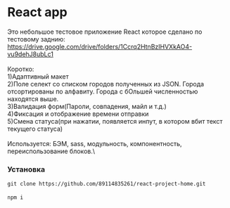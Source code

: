 # React app

Это небольшое тестовое приложение React которое сделано по тестовому заднию: \
https://drive.google.com/drive/folders/1Ccrq2HtnBzIHVXkAO4-vu9dehJ8ubLc1 \
\
Коротко: \
1)Адаптивный макет \
2)Поле селект со списком городов полученных из JSON. Города отсoртированы по 
алфавиту. Города с бОльшей численностью находятся выше. \
3)Валидация форм(Пароли, совпадения, майл и т.д.) \
4)Фиксация и отображение времени отправки \
5)Смена статуса(при нажатии, появляется инпут, в котором вбит текст текущего 
статуса) \
\
Используется: БЭМ, sass, модульность, компонентность, переиспользование блоков.\

### Установка

`git clone https://github.com/89114835261/react-project-home.git` \
\
`npm i`
